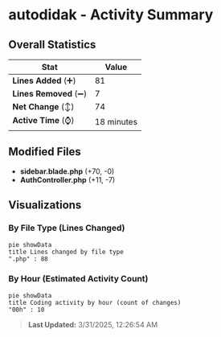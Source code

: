 # autodidak - Activity Summary 

## Overall Statistics

| Stat                   | Value                                                             |
| ---------------------- | ----------------------------------------------------------------- |
| **Lines Added** (➕)   | 81                                          |
| **Lines Removed** (➖) | 7                                        |
| **Net Change** (↕)    | 74                |
| **Active Time** (⌚)   | 18 minutes |


## Modified Files
- **sidebar.blade.php** (+70, -0)
- **AuthController.php** (+11, -7)

## Visualizations

### By File Type (Lines Changed)

```mermaid
pie showData
title Lines changed by file type
".php" : 88
```

### By Hour (Estimated Activity Count)

```mermaid
pie showData
title Coding activity by hour (count of changes)
"00h" : 10
```


> **Last Updated:** 3/31/2025, 12:26:54 AM